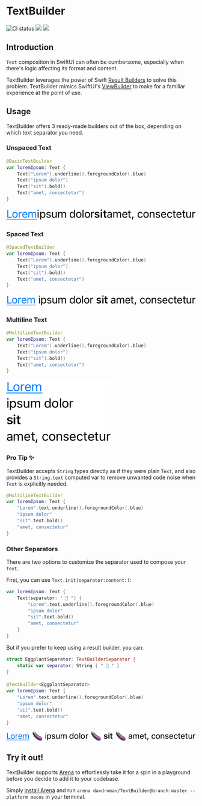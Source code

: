 # TextBuilder

![CI status](https://github.com/davdroman/TextBuilder/workflows/CI/badge.svg)
[![](https://img.shields.io/endpoint?url=https%3A%2F%2Fswiftpackageindex.com%2Fapi%2Fpackages%2Fdavdroman%2FTextBuilder%2Fbadge%3Ftype%3Dswift-versions)](https://swiftpackageindex.com/davdroman/TextBuilder)
[![](https://img.shields.io/endpoint?url=https%3A%2F%2Fswiftpackageindex.com%2Fapi%2Fpackages%2Fdavdroman%2FTextBuilder%2Fbadge%3Ftype%3Dplatforms)](https://swiftpackageindex.com/davdroman/TextBuilder)

## Introduction

`Text` composition in SwiftUI can often be cumbersome, especially when there's logic affecting its format and content.

TextBuilder leverages the power of Swift [Result Builders](https://github.com/apple/swift-evolution/blob/main/proposals/0289-result-builders.md) to solve this problem. TextBuilder mimics SwiftUI's [ViewBuilder](https://developer.apple.com/documentation/swiftui/viewbuilder) to make for a familiar experience at the point of use.

## Usage

TextBuilder offers 3 ready-made builders out of the box, depending on which text separator you need.

### Unspaced Text

```swift
@BasicTextBuilder
var loremIpsum: Text {
    Text("Lorem").underline().foregroundColor(.blue)
    Text("ipsum dolor")
    Text("sit").bold()
    Text("amet, consectetur")
}
```

![](Tests/TextBuilderTests/__Snapshots__/TextBuilderTests/testBasicTextBuilder.iOS.png)

### Spaced Text

```swift
@SpacedTextBuilder
var loremIpsum: Text {
    Text("Lorem").underline().foregroundColor(.blue)
    Text("ipsum dolor")
    Text("sit").bold()
    Text("amet, consectetur")
}
```

![](Tests/TextBuilderTests/__Snapshots__/TextBuilderTests/testSpacedTextBuilder.iOS.png)

### Multiline Text

```swift
@MultilineTextBuilder
var loremIpsum: Text {
    Text("Lorem").underline().foregroundColor(.blue)
    Text("ipsum dolor")
    Text("sit").bold()
    Text("amet, consectetur")
}
```

![](Tests/TextBuilderTests/__Snapshots__/TextBuilderTests/testMultilineTextBuilder.iOS.png)

### Pro Tip ✨

TextBuilder accepts `String` types directly as if they were plain `Text`, and also provides a `String.text` computed var to remove unwanted code noise when `Text` is explicitly needed.

```swift
@MultilineTextBuilder
var loremIpsum: Text {
    "Lorem".text.underline().foregroundColor(.blue)
    "ipsum dolor"
    "sit".text.bold()
    "amet, consectetur"
}
```

### Other Separators

There are two options to customize the separator used to compose your `Text`.

First, you can use `Text.init(separator:content:)`:

```swift
var loremIpsum: Text {
    Text(separator: " 🍆 ") {
        "Lorem".text.underline().foregroundColor(.blue)
        "ipsum dolor"
        "sit".text.bold()
        "amet, consectetur"
    }
}
```

But if you prefer to keep using a result builder, you can:

```swift
struct EggplantSeparator: TextBuilderSeparator {
    static var separator: String { " 🍆 " }
}

@TextBuilder<EggplantSeparator>
var loremIpsum: Text {
    "Lorem".text.underline().foregroundColor(.blue)
    "ipsum dolor"
    "sit".text.bold()
    "amet, consectetur"
}
```

![](Tests/TextBuilderTests/__Snapshots__/TextBuilderTests/testCustomTextBuilder.iOS.png)

## Try it out!

TextBuilder supports [Arena](https://github.com/finestructure/Arena) to effortlessly take it for a spin in a playground before you decide to add it to your codebase.

Simply [install Arena](https://github.com/finestructure/Arena#how-to-install-arena) and run `arena davdroman/TextBuilder@branch:master --platform macos` in your terminal.
